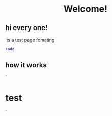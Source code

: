 
<div align="center">
<h1>Welcome!</h1>
</div>
<h2>hi every one!</h2>
<p>its a test page fomating</p>

````diff
+add
````
<h2>how it works</h2>	
`
<html>
<body>
  <h1>test</h1>
`
